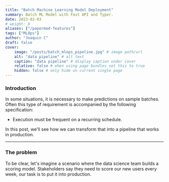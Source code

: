 ```yaml
---
title: "Batch Machine Learning Model Deployment"
summary: Batch ML Model with Fast API and Typer.
date: 2023-02-03
# weight: 8
aliases: ["/papermod-features"]
tags: ["MLOps"]
author: "Joaquin C"
draft: false
cover:
    image: "/posts/batch_mlops_pipeline.jpg" # image path/url
    alt: "data pipeline" # alt text
    caption: "data pipeline" # display caption under cover
    relative: false # when using page bundles set this to true
    hidden: false # only hide on current single page
---
```


### Introduction
In some situations, it is necessary to make predictions on sample batches. Often this type of requirement is accompanied by the following specification:

- Execution must be frequent on a recurring schedule.

In this post, we'll see how we can transform that into a pipeline that works in production.

---

### The problem
To be clear, let's imagine a scenario where the data science team builds a scoring model. Stakeholders say they need to score our new users every week, our task is to put it into production.